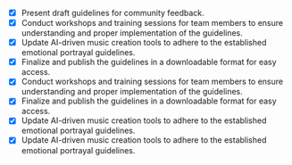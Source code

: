 - [x] Present draft guidelines for community feedback.
- [x] Conduct workshops and training sessions for team members to ensure understanding and proper implementation of the guidelines.
- [x] Update AI-driven music creation tools to adhere to the established emotional portrayal guidelines.
- [x] Finalize and publish the guidelines in a downloadable format for easy access.
- [x] Conduct workshops and training sessions for team members to ensure understanding and proper implementation of the guidelines.
- [x] Finalize and publish the guidelines in a downloadable format for easy access.
- [x] Update AI-driven music creation tools to adhere to the established emotional portrayal guidelines.
- [x] Update AI-driven music creation tools to adhere to the established emotional portrayal guidelines.